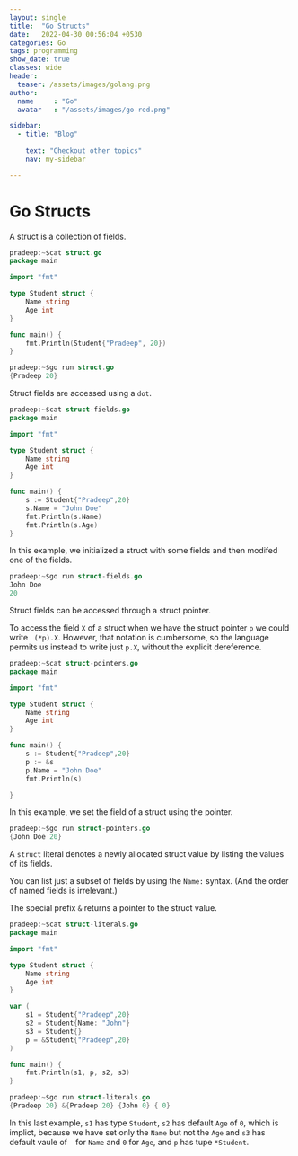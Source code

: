 ```yaml
---
layout: single
title:  "Go Structs"
date:   2022-04-30 00:56:04 +0530
categories: Go
tags: programming
show_date: true
classes: wide
header:
  teaser: /assets/images/golang.png
author:
  name     : "Go"
  avatar   : "/assets/images/go-red.png"

sidebar:
  - title: "Blog"
   
    text: "Checkout other topics"
    nav: my-sidebar

---
```

# Go Structs

A struct is a collection of fields.

```go
pradeep:~$cat struct.go 
package main

import "fmt"

type Student struct {
	Name string
	Age int
}

func main() {
	fmt.Println(Student{"Pradeep", 20})
}
```

```go
pradeep:~$go run struct.go
{Pradeep 20}
```

Struct fields are accessed using a `dot`.
```go
pradeep:~$cat struct-fields.go 
package main

import "fmt"

type Student struct {
	Name string
	Age int
}

func main() {
	s := Student{"Pradeep",20}
	s.Name = "John Doe"
	fmt.Println(s.Name)
	fmt.Println(s.Age)
}
```
In this example, we initialized a struct with some fields and then modifed one of the fields.

```go
pradeep:~$go run struct-fields.go
John Doe
20
```

Struct fields can be accessed through a struct pointer.

To access the field `X` of a struct when we have the struct pointer `p` we could write ` (*p).X`. However, that notation is cumbersome, so the language permits us instead to write just `p.X`, without the explicit dereference.

```go
pradeep:~$cat struct-pointers.go 
package main

import "fmt"

type Student struct {
	Name string
	Age int
}

func main() {
	s := Student{"Pradeep",20}
	p := &s
	p.Name = "John Doe"
	fmt.Println(s)

}
```

In this example, we set the field of a struct using the pointer.

```go
pradeep:~$go run struct-pointers.go 
{John Doe 20}
```

A `struct` literal denotes a newly allocated struct value by listing the values of its fields.

You can list just a subset of fields by using the `Name:` syntax. (And the order of named fields is irrelevant.)

The special prefix `&` returns a pointer to the struct value.

```go
pradeep:~$cat struct-literals.go   
package main

import "fmt"

type Student struct {
    Name string
    Age int
}

var (
    s1 = Student{"Pradeep",20}
    s2 = Student{Name: "John"}
    s3 = Student{}
    p = &Student{"Pradeep",20}
)

func main() {
    fmt.Println(s1, p, s2, s3)
}

```

```go
pradeep:~$go run struct-literals.go
{Pradeep 20} &{Pradeep 20} {John 0} { 0}
```

In this last example, `s1` has type `Student`, `s2` has default `Age` of `0`, which is implict, because we have set only the `Name` but not the `Age` and `s3` has default vaule of ` ` for `Name` and `0` for `Age`, and `p` has tupe `*Student`.

